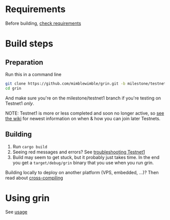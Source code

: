 # Requirements
Before building, [check requirements](https://github.com/mimblewimble/docs/wiki/Requirements)

# Build steps

## Preparation

Run this in a command line

```sh
git clone https://github.com/mimblewimble/grin.git -b milestone/testnet1
cd grin
```

And make sure you're on the milestone/testnet1 branch if you're testing on Testnet1 *only*.

NOTE: Testnet1 is more or less completed and soon no longer active, so [see the wiki](https://github.com/mimblewimble/docs/wiki) for newest information on when & how you can join later Testnets.

## Building
 1. Run `cargo build`
 2. Seeing red messages and errors? See [troubleshooting Testnet1](https://github.com/mimblewimble/docs/wiki/Testnet1-troubleshooting)
 3. Build may seem to get stuck, but it probably just takes time. In the end you get a `target/debug/grin` binary that you use when you run grin.

Building locally to deploy on another platform (VPS, embedded, ...)? Then read about [cross-compiling](https://github.com/mimblewimble/docs/wiki/More-on-building)

# Using grin

See [usage](https://github.com/mimblewimble/docs/wiki/Usage)
